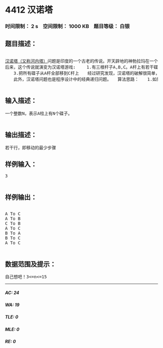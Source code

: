 # 4412 汉诺塔   
### 时间限制： 2 s&nbsp;&nbsp;&nbsp;&nbsp;空间限制： 1000 KB&nbsp;&nbsp;&nbsp;&nbsp;题目等级： 白银  
## 题目描述：  

<pre>
  
<a href="http://www.jzxx.net/Student/ShowArticle.asp?ArticleID=15648" target="_blank">汉诺塔（又称河内塔）</a>问题是印度的一个古老的传说。开天辟地的神勃拉玛在一个庙里留下了三根金刚石的棒，第一根上面套着64个圆的金片，最大的一个在底下，其余一个比一个小，依次叠上去，庙里的众僧不倦地把它们一个个地从这根棒搬到另一根棒上，规定可利用中间的一根棒作为帮助，但每次只能搬一个，而且大的不能放在小的上面。面对庞大的数字(移动圆片的次数)18446744073709551615，看来，众僧们耗尽毕生精力也不可能完成金片的移动。 
后来，这个传说就演变为汉诺塔游戏: 　　1.有三根杆子A,B,C。A杆上有若干碟子 　　2.每次移动一块碟子,小的只能叠在大的上面 
　　3.把所有碟子从A杆全部移到C杆上　　经过研究发现，汉诺塔的破解很简单，就是按照移动规则向一个方向移动金片：　　如3阶汉诺塔的移动：A→C,A→B,C→B,A→C,B→A,B→C,A→C 
　　此外，汉诺塔问题也是程序设计中的经典递归问题。　　算法思路：　　1.如果只有一个金片，则把该金片从源移动到目标棒，结束。　　2.如果有n个金片，则把前n-1个金片移动到辅助的棒，然后把自己移动到目标棒，最后再把前n-1个移动到目标棒.   

</pre>
  
  
## 输入描述：  

<pre>
一个整数N，表示A柱上有N个碟子。  

</pre>
  
  
## 输出描述：  

<pre>
若干行，即移动的最少步骤
</pre>
  
  
## 样例输入：  

<pre>
3  

</pre>
  
  
## 样例输出：  

<pre>
  
A To C
A To B
C To B
A To C
B To A
B To C
A To C<a href="http://www.jzxx.net/Student/ShowArticle.asp?ArticleID=15648" target="_blank" style="white-space: normal;"></a>  

</pre>
  
  
## 数据范围及提示：  

<pre>
自己想吧！3<=n<=15
</pre>
  
  
***  

##### AC: 24  
##### WA: 19  
##### TLE: 0  
##### MLE: 0  
##### RE: 0  

